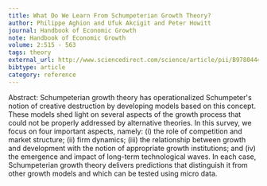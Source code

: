 ```yaml
---
title: What Do We Learn From Schumpeterian Growth Theory?
author: Philippe Aghion and Ufuk Akcigit and Peter Howitt
journal: Handbook of Economic Growth
note: Handbook of Economic Growth
volume: 2:515 - 563
tags: theory
external_url: http://www.sciencedirect.com/science/article/pii/B978044453540500001X
bibtype: article
category: reference
---
```

Abstract: Schumpeterian growth theory has operationalized Schumpeter's notion of creative destruction by developing models based on this concept. These models shed light on several aspects of the growth process that could not be properly addressed by alternative theories. In this survey, we focus on four important aspects, namely: (i) the role of competition and market structure; (ii) firm dynamics; (iii) the relationship between growth and development with the notion of appropriate growth institutions; and (iv) the emergence and impact of long-term technological waves. In each case, Schumpeterian growth theory delivers predictions that distinguish it from other growth models and which can be tested using micro data.
